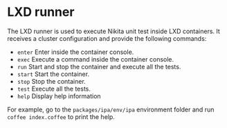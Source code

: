 
# LXD runner

The LXD runner is used to execute Nikita unit test inside LXD containers. It receives a cluster configuration and provide the following commands:

* `enter`
  Enter inside the container console.
* `exec`
  Execute a command inside the container console.
* `run`
  Start and stop the container and execute all the tests.
* `start`
  Start the container.
* `stop`
  Stop the container.
* `test`
  Execute all the tests.
* `help`
  Display help information

For example, go to the `packages/ipa/env/ipa` environment folder and run `coffee index.coffee` to print the help.
